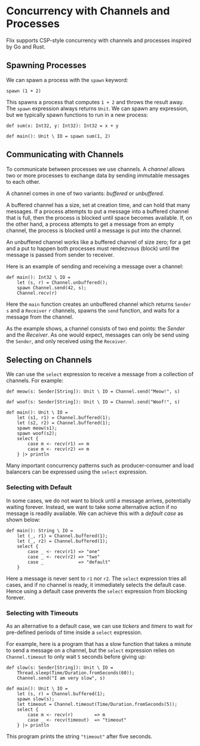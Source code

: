 # Concurrency with Channels and Processes

Flix supports CSP-style concurrency with channels and
processes inspired by Go and Rust.

## Spawning Processes

We can spawn a process with the `spawn` keyword:

```flix
spawn (1 + 2)
```

This spawns a process that computes `1 + 2` and
throws the result away.
The `spawn` expression always returns `Unit`.
We can spawn any expression, but we typically spawn
functions to run in a new process:

```flix
def sum(x: Int32, y: Int32): Int32 = x + y

def main(): Unit \ IO = spawn sum(1, 2)
```

## Communicating with Channels

To communicate between processes we use channels.
A _channel_ allows two or more processes to exchange
data by sending immutable messages to each other.

A channel comes in one of two variants: _buffered_ or
_unbuffered_.

A buffered channel has a size, set at creation time,
and can hold that many messages.
If a process attempts to put a message into a
buffered channel that is full, then the process is
blocked until space becomes available.
If, on the other hand, a process attempts to get a
message from an empty channel, the process is blocked
until a message is put into the channel.

An unbuffered channel works like a buffered channel
of size zero; for a get and a put to happen both
processes must rendezvous (block) until the message
is passed from sender to receiver.

Here is an example of sending and receiving a message
over a channel:

```flix
def main(): Int32 \ IO =
    let (s, r) = Channel.unbuffered();
    spawn Channel.send(42, s);
    Channel.recv(r)
```

Here the `main` function creates an unbuffered
channel which returns `Sender` `s` and a `Receiver` `r` channels,
spawns the `send` function, and waits
for a message from the channel.

As the example shows, a channel consists of two end points:
the _Sender_ and the _Receiver_. As one would expect, 
messages can only be send using the `Sender`, and only 
received using the `Receiver`.

## Selecting on Channels

We can use the `select` expression to receive a
message from a collection of channels.
For example:

```flix
def meow(s: Sender[String]): Unit \ IO = Channel.send("Meow!", s)

def woof(s: Sender[String]): Unit \ IO = Channel.send("Woof!", s)

def main(): Unit \ IO =
    let (s1, r1) = Channel.buffered(1);
    let (s2, r2) = Channel.buffered(1);
    spawn meow(s1);
    spawn woof(s2);
    select {
        case m <- recv(r1) => m
        case m <- recv(r2) => m
    } |> println
```

Many important concurrency patterns such as
producer-consumer and load balancers can be expressed
using the `select` expression.

### Selecting with Default

In some cases, we do not want to block until a
message arrives, potentially waiting forever.
Instead, we want to take some alternative action if
no message is readily available.
We can achieve this with a _default case_ as shown
below:

```flix
def main(): String \ IO =
    let (_, r1) = Channel.buffered(1);
    let (_, r2) = Channel.buffered(1);
    select {
        case _ <- recv(r1) => "one"
        case _ <- recv(r2) => "two"
        case _             => "default"
    }
```

Here a message is never sent to `r1` nor `r2`.
The `select` expression tries all cases, and if no
channel is ready, it immediately selects the default
case.
Hence using a default case prevents the `select`
expression from blocking forever.

### Selecting with Timeouts

As an alternative to a default case, we can use
_tickers_ and _timers_ to wait for pre-defined
periods of time inside a `select` expression.

For example, here is a program that has a slow
function that takes a minute to send a message on
a channel, but the `select` expression relies on
`Channel.timeout` to only wait `5` seconds before
giving up:

```flix
def slow(s: Sender[String]): Unit \ IO =
    Thread.sleep(Time/Duration.fromSeconds(60));
    Channel.send("I am very slow", s)

def main(): Unit \ IO =
    let (s, r) = Channel.buffered(1);
    spawn slow(s);
    let timeout = Channel.timeout(Time/Duration.fromSeconds(5));
    select {
        case m <- recv(r)        => m
        case _ <- recv(timeout)  => "timeout"
    } |> println
```

This program prints the string `"timeout"` after five
seconds.
